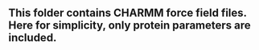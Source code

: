 ## This folder contains CHARMM force field files. Here for simplicity, only protein parameters are included.
